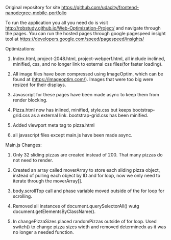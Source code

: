 Original repository for site https://github.com/udacity/frontend-nanodegree-mobile-portfolio

To run the application you all you need do is visit http://robstudy.github.io/Web-Optimization-Project/ and navigate through the pages. You can run the hosted pages through google pagespeed insight tool at https://developers.google.com/speed/pagespeed/insights/

Optimizations:

1. Index.html, project-2048.html, project-webperf.html, all include inclined, minified, css, and no longer link to external css files(for faster loading).

2. All image files have been compressed using ImageOptim, which can be found at (https://imageoptim.com/). Images that were too big were resized for their displays.

3. Javascript for these pages have been made async to keep them from render blocking.

4. Pizza.html now has inlined, minified, style.css but keeps bootstrap-grid.css as a external link. bootstrap-grid.css has been minified.

5. Added viewport meta tag to pizza.html

5. all javascript files except main.js have been made async.

Main.js Changes:

1. Only 32 sliding pizzas are created instead of 200. That many pizzas do not need to render.

2. Created an array called moverArray to store each sliding pizza object, instead of pulling each object by ID and for loop, now we only need to iterate through the moverArray[].

3. body.scrollTop call and phase variable moved outside of the for loop for scrolling.

4. Removed all instances of document.querySelectorAll() wutg document.getElementsByClassName().

5. In changePizzaSizes placed randomPizzas outside of for loop. Used switch() to change pizza sizes width and removed determinedx as it was no longer a needed function.